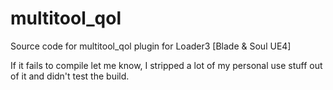 # multitool_qol
Source code for multitool_qol plugin for Loader3 [Blade &amp; Soul UE4]

If it fails to compile let me know, I stripped a lot of my personal use stuff out of it and didn't test the build.
